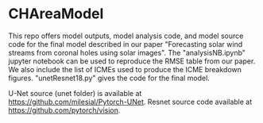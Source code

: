 # CHAreaModel

This repo offers model outputs, model analysis code, and model source code for the final model described in our paper "Forecasting solar wind streams from coronal holes using solar images". The "analysisNB.ipynb" jupyter notebook can be used to reproduce the RMSE table from our paper. We also include the list of ICMEs used to produce the ICME breakdown figures. "unetResnet18.py" gives the code for the final model.

U-Net source (unet folder) is available at https://github.com/milesial/Pytorch-UNet. Resnet source code available at https://github.com/pytorch/vision.
